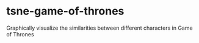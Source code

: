 # tsne-game-of-thrones
Graphically visualize the similarities between different characters in Game of Thrones
